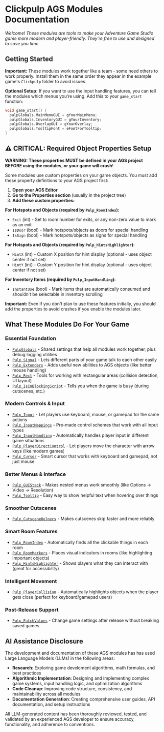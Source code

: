 # Clickpulp AGS Modules Documentation

*Welcome! These modules are tools to make your Adventure Game Studio game more modern and player-friendly. They're free to use and designed to save you time.*

## Getting Started

**Important:** These modules work together like a team - some need others to work properly. Install them in the same order they appear in the example game's `Clickpulp` folder to avoid issues.

**Optional Setup:** If you want to use the input handling features, you can tell the modules which menus you're using. Add this to your `game_start` function:

```c
void game_start() {
  pulpGlobals.MainMenuGUI = gYourMainMenu;
  pulpGlobals.InventoryGUI = gYourInventory;
  pulpGlobals.OverlayGUI = gYourOverlay;
  pulpGlobals.TooltipFont = eFontForTooltip;
}
```

## ⚠️ CRITICAL: Required Object Properties Setup

**WARNING: These properties MUST be defined in your AGS project BEFORE using the modules, or your game will crash!**

Some modules use custom properties on your game objects. You must add these property definitions to your AGS project first:

1. **Open your AGS Editor**
2. **Go to the Properties section** (usually in the project tree)
3. **Add these custom properties:**

**For Hotspots and Objects (required by `Pulp_RoomIndex`):**

* `Exit` (int) - Set to room number for exits, or any non-zero value to mark as an exit
* `IsDoor` (bool) - Mark hotspots/objects as doors for special handling
* `IsSign` (bool) - Mark hotspots/objects as signs for special handling

**For Hotspots and Objects (required by `Pulp_HintsHighlighter`):**

* `HintX` (int) - Custom X position for hint display (optional - uses object center if not set)
* `HintY` (int) - Custom Y position for hint display (optional - uses object center if not set)

**For Inventory Items (required by `Pulp_InputHandling`):**

* `InstantUse` (bool) - Mark items that are automatically consumed and shouldn't be selectable in inventory scrolling

**Important:** Even if you don't plan to use these features initially, you should add the properties to avoid crashes if you enable the modules later.

## What These Modules Do For Your Game

### Essential Foundation

* [`PulpGlobals`](./pulpglobals.md) - Shared settings that help all modules work together, plus debug logging utilities
* [`Pulp_Signal`](./signal.md) - Lets different parts of your game talk to each other easily
* [`Pulp_Extenders`](./extenders.md) - Adds useful new abilities to AGS objects (like better mouse handling)
* [`Pulp_Rect`](./rect.md) - Tools for working with rectangular areas (collision detection, UI layout)
* [`Pulp_IsInBlockingScript`](./isinblockingscript.md) - Tells you when the game is busy (during cutscenes, etc.)

### Modern Controls & Input

* [`Pulp_Input`](./input.md) - Let players use keyboard, mouse, or gamepad for the same actions
* [`Pulp_InputMappings`](./inputmappings.md) - Pre-made control schemes that work with all input types
* [`Pulp_InputHandling`](./inputhandling.md) - Automatically handles player input in different game situations
* [`Pulp_PlayerDirectControl`](./playerdirectcontrol.md) - Let players move the character with arrow keys (like modern games)
* [`Pulp_Cursor`](./cursor.md) - Smart cursor that works with keyboard and gamepad, not just mouse

### Better Menus & Interface

* [`Pulp_GUIStack`](./guistack.md) - Makes nested menus work smoothly (like Options → Video → Resolution)
* [`Pulp_Tooltip`](./tooltip.md) - Easy way to show helpful text when hovering over things

### Smoother Cutscenes

* [`Pulp_CutsceneHelpers`](./cutscenehelpers.md) - Makes cutscenes skip faster and more reliably

### Smart Room Features

* [`Pulp_RoomIndex`](./roomindex.md) - Automatically finds all the clickable things in each room
* [`Pulp_RoomMarkers`](./roommarkers.md) - Places visual indicators in rooms (like highlighting important objects)
* [`Pulp_HintsHighlighter`](./hintshighlighter.md) - Shows players what they can interact with (great for accessibility)

### Intelligent Movement

* [`Pulp_PlayerCollision`](./playercollision.md) - Automatically highlights objects when the player gets close (perfect for keyboard/gamepad users)

### Post-Release Support

* [`Pulp_PatchValues`](./patchvalues.md) - Change game settings after release without breaking saved games

## AI Assistance Disclosure

The development and documentation of these AGS modules has has used Large Language Models (LLMs) in the following areas:

* **Research**: Exploring game develoment algorithms, math formulas, and best practices
* **Algorithmic Implementation**: Designing and implementing complex game systems, input handling logic, and optimization algorithms
* **Code Cleanup**: Improving code structure, consistency, and maintainability across all modules
* **Documentation Generation**: Creating comprehensive user guides, API documentation, and setup instructions

All LLM-generated content has been thoroughly reviewed, tested, and validated by an experienced AGS developer to ensure accuracy, functionality, and adherence to conventions.
